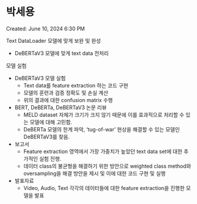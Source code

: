 # 박세용

Created: June 10, 2024 6:30 PM

Text DataLoader 모델에 맞게 보완 및 완성

- DeBERTaV3 모델에 맞게 text data 전처리

모델 실험

- DeBERTaV3 모델 실험
    - Text data를 feature extraction 하는 코드 구현
    - 모델의 훈련과 검증 정확도 및 손실 계산
    - 위의 결과에 대한 confusion matrix 수행
- BERT, DeBERTa, DeBERTaV3 논문 리뷰
    - MELD dataset 자체가 크기가 크지 않기 때문에 이를 효과적으로 처리할 수 있는 모델에 대해 고민함.
    - DeBERTa 모델의 한계 파악, ‘tug-of-war’ 현상을 해결할 수 있는 모델인 DeBERTaV3를 찾음.
- 보고서
    - Feature extraction 영역에서 가장 가중치가 높았던 text data set에 대한 추가적인 실험 진행.
    - 데이터 class의 불균형을 해결하기 위한 방안으로 weighted class method와 oversampling을 해결 방안을 제시 및 이에 대한 코드 구현 및 실행
- 발표자료
    - Video, Audio, Text 각각의 데이터들에 대한 feature extraction을 진행한 모델을 발표